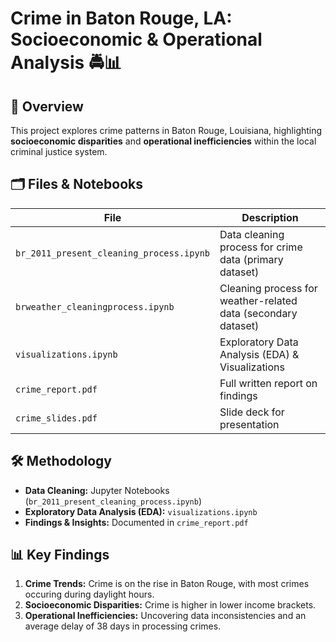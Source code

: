 # Crime in Baton Rouge, LA: Socioeconomic & Operational Analysis 🚔📊

## 📌 Overview
This project explores crime patterns in Baton Rouge, Louisiana, highlighting **socioeconomic disparities** and **operational inefficiencies** within the local criminal justice system.

## 🗂 Files & Notebooks
| File | Description |
|------|------------|
| `br_2011_present_cleaning_process.ipynb` | Data cleaning process for crime data (primary dataset) |
| `brweather_cleaningprocess.ipynb` | Cleaning process for weather-related data (secondary dataset) |
| `visualizations.ipynb` | Exploratory Data Analysis (EDA) & Visualizations |
| `crime_report.pdf` | Full written report on findings |
| `crime_slides.pdf` | Slide deck for presentation |

## 🛠 Methodology
- **Data Cleaning:** Jupyter Notebooks (`br_2011_present_cleaning_process.ipynb`)
- **Exploratory Data Analysis (EDA):** `visualizations.ipynb`
- **Findings & Insights:** Documented in `crime_report.pdf`

## 📊 Key Findings
1. **Crime Trends:** Crime is on the rise in Baton Rouge, with most crimes occuring during daylight hours. 
2. **Socioeconomic Disparities:** Crime is higher in lower income brackets.
3. **Operational Inefficiencies:** Uncovering data inconsistencies and an average delay of 38 days in processing crimes. 
